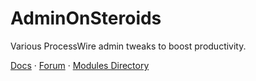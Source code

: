 AdminOnSteroids
========================

Various ProcessWire admin tweaks to boost productivity.

[Docs](https://github.com/rolandtoth/AdminOnSteroids/wiki/Home) · [Forum](https://processwire.com/talk/topic/13389-adminonsteroids/) · [Modules Directory](http://modules.processwire.com/modules/admin-on-steroids/)
